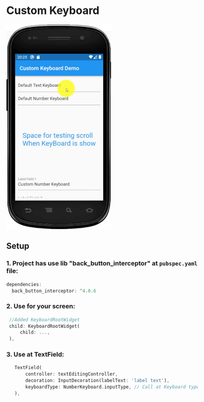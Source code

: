 # Custom Keyboard

![Custom Keyboard](https://github.com/huubao2309/custom_keyboard/blob/master/images/custom_keyboard.gif)

## Setup

### 1. Project has use lib "back_button_interceptor" at `pubspec.yaml` file:

```dart
dependencies:
  back_button_interceptor: ^4.0.6
```

### 2. Use for your screen:

```dart
 //Added KeyboardRootWidget
 child: KeyboardRootWidget(
     child: ...,
 ),
```

### 3. Use at TextField:

```dart
   TextField(
       controller: textEditingController,
       decoration: InputDecoration(labelText: 'label text'),
       keyboardType: NumberKeyboard.inputType, // Call at Keyboard type
   ),
```
